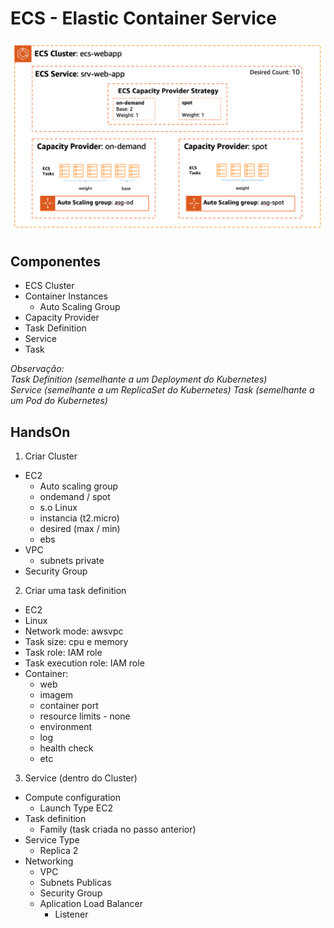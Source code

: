 # ECS - Elastic Container Service

![ecs](aws-ecs.png)

## Componentes

- ECS Cluster
- Container Instances
	- Auto Scaling Group 
- Capacity Provider
- Task Definition
- Service
- Task


*Observação:*\
*Task Definition (semelhante a um Deployment do Kubernetes)*\
*Service (semelhante a um ReplicaSet do Kubernetes)*
*Task (semelhante a um Pod do Kubernetes)*


## HandsOn

1. Criar Cluster
- EC2
	- Auto scaling group
	- ondemand / spot
	- s.o Linux
	- instancia (t2.micro)
	- desired (max / min)
	- ebs
- VPC
	- subnets private
- Security Group


2. Criar uma task definition
- EC2
- Linux
- Network mode: awsvpc
- Task size: cpu e memory
- Task role: IAM role
- Task execution role: IAM role
- Container: 
	- web
	- imagem
	- container port
	- resource limits - none
	- environment
	- log
	- health check
	- etc

3. Service (dentro do Cluster)
- Compute configuration 
	- Launch Type EC2
- Task definition
	- Family (task criada no passo anterior)
- Service Type
	- Replica 2
- Networking
	- VPC
	- Subnets Publicas
	- Security Group
	- Aplication Load Balancer
		- Listener